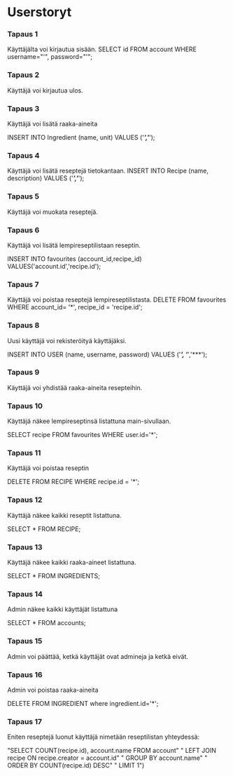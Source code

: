 # Userstoryt


### Tapaus 1
Käyttäjälta voi kirjautua sisään. 
SELECT id FROM account WHERE username="'", password="'";

### Tapaus 2
Käyttäjä voi kirjautua ulos. 

### Tapaus 3
Käyttäjä voi lisätä raaka-aineita

INSERT INTO Ingredient (name, unit) VALUES ('***','***');

### Tapaus 4
Käyttäjä voi lisätä reseptejä tietokantaan.
INSERT INTO Recipe (name, description) VALUES ('***','***'); 

### Tapaus 5
Käyttäjä voi muokata reseptejä.

### Tapaus 6

Käyttäjä voi lisätä lempireseptilistaan reseptin. 

INSERT INTO favourites (account_id,recipe_id) VALUES('account.id','recipe.id');

### Tapaus 7

Käyttäjä voi poistaa reseptejä lempireseptilistasta.
DELETE FROM favourites WHERE account_id= '*', recipe_id = 'recipe.id';

### Tapaus 8

Uusi käyttäjä voi rekisteröityä käyttäjäksi.

INSERT INTO USER (name, username, password) VALUES ('***', '***','***');

### Tapaus 9

Käyttäjä voi yhdistää raaka-aineita resepteihin.


### Tapaus 10

Käyttäjä näkee lempireseptinsä listattuna main-sivullaan.

SELECT recipe FROM favourites WHERE user.id='*';

### Tapaus 11

Käyttäjä voi poistaa reseptin

DELETE FROM RECIPE WHERE recipe.id = '*';

### Tapaus 12

Käyttäjä näkee kaikki reseptit listattuna.

SELECT * FROM RECIPE;

### Tapaus 13

Käyttäjä näkee kaikki raaka-aineet listattuna.

SELECT * FROM INGREDIENTS;

### Tapaus 14

Admin näkee kaikki käyttäjät listattuna

SELECT * FROM accounts;


### Tapaus 15

Admin voi päättää, ketkä käyttäjät ovat admineja ja ketkä eivät.


### Tapaus 16

Admin voi poistaa raaka-aineita

DELETE FROM INGREDIENT where ingredient.id='*';

### Tapaus 17

Eniten reseptejä luonut käyttäjä nimetään reseptilistan yhteydessä:

"SELECT COUNT(recipe.id), account.name FROM account"
                     " LEFT JOIN recipe ON recipe.creator = account.id"
                     " GROUP BY account.name"
                     " ORDER BY COUNT(recipe.id) DESC"
                     " LIMIT 1")
